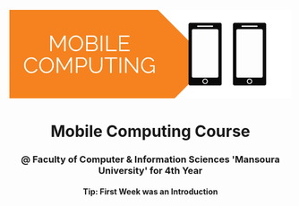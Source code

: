 <p align='center'>
<img src='repoAssets/img.webp'>
</p>
<h1 align="center" > Mobile Computing Course </h1>
<h3 align="center">
@ Faculty of Computer & Information Sciences 'Mansoura University' for 4th Year
</h3>

<h4 align="center">
Tip: First Week was an Introduction
</h4>
